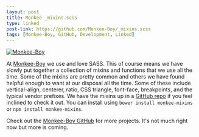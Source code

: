 ```yaml
---
layout: post
title: Monkee _mixins.scss
type: linked
post-link: https://github.com/Monkee-Boy/_mixins.scss
tags: [Monkee-Boy, GitHub, Development, Linked]
---
```


[<img src="https://s3.amazonaws.com/uploads.hipchat.com/113009/835676/KrYTp9iwLvzXM71/mboy-logo-vertical-dark.png" alt="Monkee-Boy" class="no-shadow">](https://github.com/Monkee-Boy/_mixins.scss)

At [Monkee-Boy](http://monkee-boy.com) we use and love SASS. This of course means we have slowly put together a collection of mixins and functions that we use all the time. Some of the mixins are pretty common and others we have found helpful enough to want at our disposal all the time. Some of these include vertical-align, centerer, ratio, CSS triangle, font-face, breakpoints, and the typical vendor prefixes. We have the mixins up in a [GitHub repo](https://github.com/Monkee-Boy/_mixins.scss) if you feel inclined to check it out. You can install using `bower install monkee-mixins` or `npm install monkee-mixins`.

Check out the [Monkee-Boy GitHub](https://monkee-boy.github.io/) for more projects. It's not much right now but more is coming.
